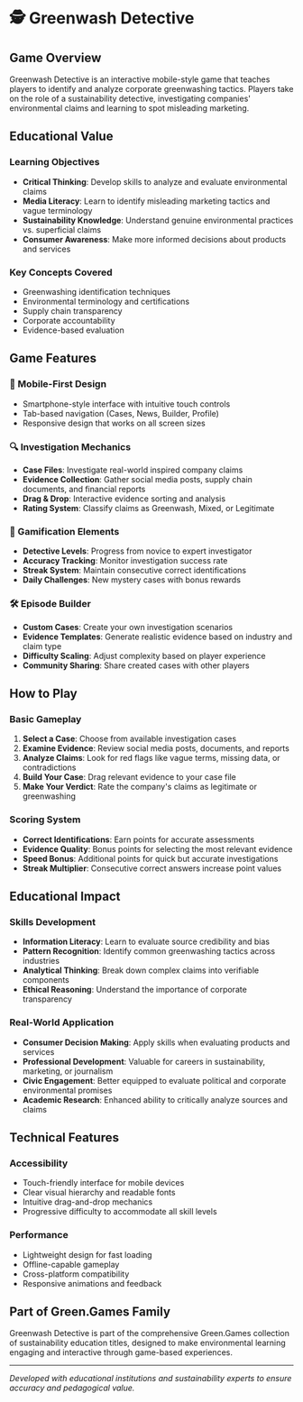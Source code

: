 # 🕵️ Greenwash Detective

## Game Overview
Greenwash Detective is an interactive mobile-style game that teaches players to identify and analyze corporate greenwashing tactics. Players take on the role of a sustainability detective, investigating companies' environmental claims and learning to spot misleading marketing.

## Educational Value

### Learning Objectives
- **Critical Thinking**: Develop skills to analyze and evaluate environmental claims
- **Media Literacy**: Learn to identify misleading marketing tactics and vague terminology
- **Sustainability Knowledge**: Understand genuine environmental practices vs. superficial claims
- **Consumer Awareness**: Make more informed decisions about products and services

### Key Concepts Covered
- Greenwashing identification techniques
- Environmental terminology and certifications
- Supply chain transparency
- Corporate accountability
- Evidence-based evaluation

## Game Features

### 📱 Mobile-First Design
- Smartphone-style interface with intuitive touch controls
- Tab-based navigation (Cases, News, Builder, Profile)
- Responsive design that works on all screen sizes

### 🔍 Investigation Mechanics
- **Case Files**: Investigate real-world inspired company claims
- **Evidence Collection**: Gather social media posts, supply chain documents, and financial reports
- **Drag & Drop**: Interactive evidence sorting and analysis
- **Rating System**: Classify claims as Greenwash, Mixed, or Legitimate

### 🎯 Gamification Elements
- **Detective Levels**: Progress from novice to expert investigator
- **Accuracy Tracking**: Monitor investigation success rate
- **Streak System**: Maintain consecutive correct identifications
- **Daily Challenges**: New mystery cases with bonus rewards

### 🛠️ Episode Builder
- **Custom Cases**: Create your own investigation scenarios
- **Evidence Templates**: Generate realistic evidence based on industry and claim type
- **Difficulty Scaling**: Adjust complexity based on player experience
- **Community Sharing**: Share created cases with other players

## How to Play

### Basic Gameplay
1. **Select a Case**: Choose from available investigation cases
2. **Examine Evidence**: Review social media posts, documents, and reports
3. **Analyze Claims**: Look for red flags like vague terms, missing data, or contradictions
4. **Build Your Case**: Drag relevant evidence to your case file
5. **Make Your Verdict**: Rate the company's claims as legitimate or greenwashing

### Scoring System
- **Correct Identifications**: Earn points for accurate assessments
- **Evidence Quality**: Bonus points for selecting the most relevant evidence
- **Speed Bonus**: Additional points for quick but accurate investigations
- **Streak Multiplier**: Consecutive correct answers increase point values

## Educational Impact

### Skills Development
- **Information Literacy**: Learn to evaluate source credibility and bias
- **Pattern Recognition**: Identify common greenwashing tactics across industries
- **Analytical Thinking**: Break down complex claims into verifiable components
- **Ethical Reasoning**: Understand the importance of corporate transparency

### Real-World Application
- **Consumer Decision Making**: Apply skills when evaluating products and services
- **Professional Development**: Valuable for careers in sustainability, marketing, or journalism
- **Civic Engagement**: Better equipped to evaluate political and corporate environmental promises
- **Academic Research**: Enhanced ability to critically analyze sources and claims

## Technical Features

### Accessibility
- Touch-friendly interface for mobile devices
- Clear visual hierarchy and readable fonts
- Intuitive drag-and-drop mechanics
- Progressive difficulty to accommodate all skill levels

### Performance
- Lightweight design for fast loading
- Offline-capable gameplay
- Cross-platform compatibility
- Responsive animations and feedback

## Part of Green.Games Family
Greenwash Detective is part of the comprehensive Green.Games collection of sustainability education titles, designed to make environmental learning engaging and interactive through game-based experiences.

---

*Developed with educational institutions and sustainability experts to ensure accuracy and pedagogical value.* 